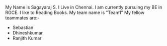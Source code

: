 My Name is Sagayaraj S.
I Live in Chennai.
I am currently pursuing my BE in RGCE.
I like to Reading Books.
My team name is "Team1"
My fellow teammates are:-
   - Sebastian
   - Dhineshkumar
   - Ranjith Kumar
